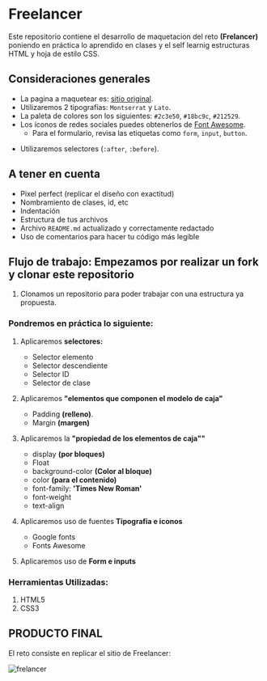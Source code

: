 # Freelancer

Este repositorio contiene el desarrollo de maquetacion del reto **(Frelancer)** poniendo en práctica lo aprendido en clases y el self learnig estructuras HTML y hoja de estilo CSS.

## Consideraciones generales
- La pagina a maquetear es: [sitio original](https://blackrockdigital.github.io/startbootstrap-freelancer/).
- Utilizaremos 2 tipografías: `Montserrat` y `Lato`.
- La paleta de colores son los siguientes: `#2c3e50`, `#18bc9c`, `#212529`.
- Los íconos de redes sociales puedes obtenerlos de [Font Awesome](http://fontawesome.io/).
  - Para el formulario, revisa las etiquetas como `form`, `input`, `button`.
* Utilizaremos selectores (`:after`, `:before`).

## A tener en cuenta
- Pixel perfect (replicar el diseño con exactitud)
- Nombramiento de clases, id, etc
- Indentación
- Estructura de tus archivos
- Archivo `README.md` actualizado y correctamente redactado
- Uso de comentarios para hacer tu código más legible

## Flujo de trabajo: Empezamos por realizar un fork y clonar este repositorio
1. Clonamos un repositorio para poder trabajar con una estructura ya propuesta.

### Pondremos en práctica lo siguiente:
1. Aplicaremos **selectores:**
    * Selector elemento
    * Selector descendiente
    * Selector ID
    * Selector de clase

2. Aplicaremos __"elementos que componen el modelo de caja"__
    * Padding **(relleno)**.
    * Margin **(margen)**

3. Aplicaremos la __"propiedad de los elementos de caja""__
    * display **(por bloques)**
    * Float
    * background-color **(Color al bloque)**
    * color **(para el contenido)**
    * font-family: **'Times New Roman'**
    * font-weight
    * text-align

4. Aplicaremos uso de fuentes **Tipografia e iconos**
    * Google fonts
    * Fonts Awesome

5. Aplicaremos uso de **Form e inputs**

### Herramientas Utilizadas:
1. HTML5
2. CSS3

## PRODUCTO FINAL
El reto consiste en replicar el sitio de Freelancer:

![frelancer](docs/fullpage.png) 